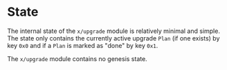 # State

The internal state of the `x/upgrade` module is relatively minimal and simple. The
state only contains the currently active upgrade `Plan` (if one exists) by key
`0x0` and if a `Plan` is marked as "done" by key `0x1`.

The `x/upgrade` module contains no genesis state.

